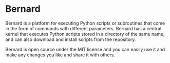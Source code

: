 # Bernard
 
Bernard is a platform for executing Python scripts or subroutines
that come in the form of commands with different parameters.
Bernard has a central kernel that executes Python scripts
stored in a directory of the same name, and can also download and install scripts from the repository.

Bernard is open source under the MIT license and you can easily use it
and make any changes you like and share it with others.
